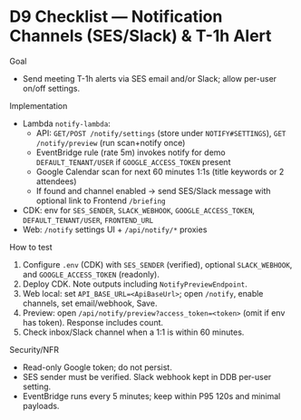 # D9 Checklist — Notification Channels (SES/Slack) & T-1h Alert

Goal
- Send meeting T-1h alerts via SES email and/or Slack; allow per-user on/off settings.

Implementation
- Lambda `notify-lambda`:
  - API: `GET/POST /notify/settings` (store under `NOTIFY#SETTINGS`), `GET /notify/preview` (run scan+notify once)
  - EventBridge rule (rate 5m) invokes notify for demo `DEFAULT_TENANT/USER` if `GOOGLE_ACCESS_TOKEN` present
  - Google Calendar scan for next 60 minutes 1:1s (title keywords or 2 attendees)
  - If found and channel enabled → send SES/Slack message with optional link to Frontend `/briefing`
- CDK: env for `SES_SENDER`, `SLACK_WEBHOOK`, `GOOGLE_ACCESS_TOKEN`, `DEFAULT_TENANT/USER`, `FRONTEND_URL`
- Web: `/notify` settings UI + `/api/notify/*` proxies

How to test
1) Configure `.env` (CDK) with `SES_SENDER` (verified), optional `SLACK_WEBHOOK`, and `GOOGLE_ACCESS_TOKEN` (readonly).
2) Deploy CDK. Note outputs including `NotifyPreviewEndpoint`.
3) Web local: set `API_BASE_URL=<ApiBaseUrl>`; open `/notify`, enable channels, set email/webhook, Save.
4) Preview: open `/api/notify/preview?access_token=<token>` (omit if env has token). Response includes count.
5) Check inbox/Slack channel when a 1:1 is within 60 minutes.

Security/NFR
- Read-only Google token; do not persist.
- SES sender must be verified. Slack webhook kept in DDB per-user setting.
- EventBridge runs every 5 minutes; keep within P95 120s and minimal payloads.

